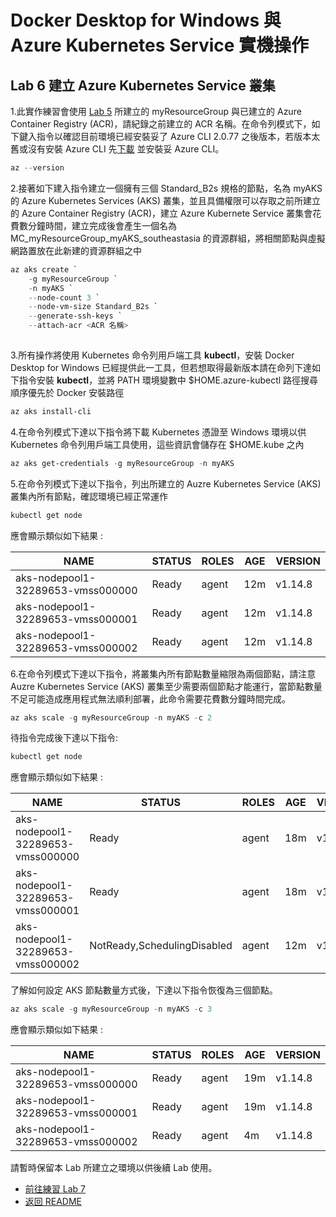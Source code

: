 # Docker Desktop for Windows 與 Azure Kubernetes Service 實機操作

## Lab 6 建立 Azure Kubernetes Service 叢集

1.此實作練習會使用 [Lab 5](Labs-05.md) 所建立的 myResourceGroup 與已建立的 Azure Container Registry (ACR)，請紀錄之前建立的 ACR 名稱。在命令列模式下，如下鍵入指令以確認目前環境已經安裝妥了 Azure CLI 2.0.77 之後版本，若版本太舊或沒有安裝 Azure CLI 先[下載](https://docs.microsoft.com/zh-tw/cli/azure/install-azure-cli?view=azure-cli-latest) 並安裝妥 Azure CLI。 

```powershell
az --version
```

2.接著如下建入指令建立一個擁有三個 Standard_B2s 規格的節點，名為 myAKS 的 Azure Kubernetes Services (AKS) 叢集，並且具備權限可以存取之前所建立的 Azure Container Registry (ACR)，建立 Azure Kubernete Service 叢集會花費數分鐘時間，建立完成後會產生一個名為 MC_myResourceGroup_myAKS_southeastasia 的資源群組，將相關節點與虛擬網路置放在此新建的資源群組之中

```powershell
az aks create `
    -g myResourceGroup `
    -n myAKS `
    --node-count 3 `
    --node-vm-size Standard_B2s `
    --generate-ssh-keys `
    --attach-acr <ACR 名稱>
    
```

3.所有操作將使用 Kubernetes 命令列用戶端工具 **kubectl**，安裝 Docker Desktop for Windows 已經提供此一工具，但若想取得最新版本請在命列下達如下指令安裝 **kubectl**，並將 PATH 環境變數中 $HOME\.azure-kubectl 路徑搜尋順序優先於 Docker 安裝路徑
```powershell 
az aks install-cli
```

4.在命令列模式下達以下指令將下載 Kubernetes 憑證至 Windows 環境以供 Kubernetes 命令列用戶端工具使用，這些資訊會儲存在 $HOME\.kube 之內

```powershell
az aks get-credentials -g myResourceGroup -n myAKS
```

5.在命令列模式下達以下指令，列出所建立的 Auzre Kubernetes Service (AKS) 叢集內所有節點，確認環境已經正常運作
```powershell 
kubectl get node
```
應會顯示類似如下結果 :

| NAME                              | STATUS | ROLES | AGE | VERSION |
|-----------------------------------|--------|-------|-----|---------|
| aks-nodepool1-32289653-vmss000000 | Ready  | agent | 12m | v1.14.8 |
| aks-nodepool1-32289653-vmss000001 | Ready  | agent | 12m | v1.14.8 |
| aks-nodepool1-32289653-vmss000002 | Ready  | agent | 12m | v1.14.8 |

6.在命令列模式下達以下指令，將叢集內所有節點數量縮限為兩個節點，請注意 Auzre Kubernetes Service (AKS) 叢集至少需要兩個節點才能運行，當節點數量不足可能造成應用程式無法順利部署，此命令需要花費數分鐘時間完成。
```powershell 
az aks scale -g myResourceGroup -n myAKS -c 2
```

待指令完成後下達以下指令:
```powershell 
kubectl get node
```
應會顯示類似如下結果 :

| NAME                              | STATUS | ROLES | AGE | VERSION |
|-----------------------------------|--------|-------|-----|---------|
| aks-nodepool1-32289653-vmss000000 | Ready  | agent | 18m | v1.14.8 |
| aks-nodepool1-32289653-vmss000001 | Ready  | agent | 18m | v1.14.8 |
| aks-nodepool1-32289653-vmss000002 | NotReady,SchedulingDisabled  | agent | 12m | v1.14.8 |

了解如何設定 AKS 節點數量方式後，下達以下指令恢復為三個節點。

```powershell 
az aks scale -g myResourceGroup -n myAKS -c 3
```
應會顯示類似如下結果 :

| NAME                              | STATUS | ROLES | AGE | VERSION |
|-----------------------------------|--------|-------|-----|---------|
| aks-nodepool1-32289653-vmss000000 | Ready  | agent | 19m | v1.14.8 |
| aks-nodepool1-32289653-vmss000001 | Ready  | agent | 19m | v1.14.8 |
| aks-nodepool1-32289653-vmss000002 | Ready  | agent | 4m | v1.14.8 |

請暫時保留本 Lab 所建立之環境以供後續 Lab 使用。

* [前往練習 Lab 7](Labs-07.md)
* [返回 README](README.md)